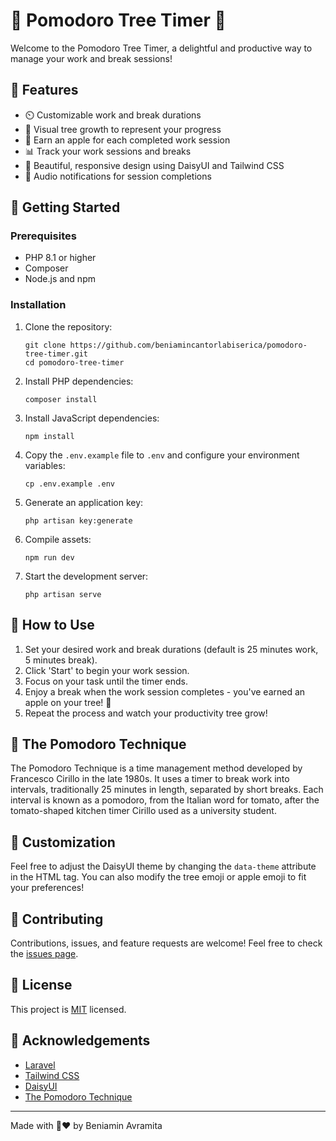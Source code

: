 # 🍎 Pomodoro Tree Timer 🌳

Welcome to the Pomodoro Tree Timer, a delightful and productive way to manage your work and break sessions! 

## 🌟 Features

- ⏲️ Customizable work and break durations
- 🌳 Visual tree growth to represent your progress
- 🍎 Earn an apple for each completed work session
- 📊 Track your work sessions and breaks
- 🎨 Beautiful, responsive design using DaisyUI and Tailwind CSS
- 🔔 Audio notifications for session completions

## 🚀 Getting Started

### Prerequisites

- PHP 8.1 or higher
- Composer
- Node.js and npm

### Installation

1. Clone the repository:
   ```
   git clone https://github.com/beniamincantorlabiserica/pomodoro-tree-timer.git
   cd pomodoro-tree-timer
   ```

2. Install PHP dependencies:
   ```
   composer install
   ```

3. Install JavaScript dependencies:
   ```
   npm install
   ```

4. Copy the `.env.example` file to `.env` and configure your environment variables:
   ```
   cp .env.example .env
   ```

5. Generate an application key:
   ```
   php artisan key:generate
   ```

6. Compile assets:
   ```
   npm run dev
   ```

7. Start the development server:
   ```
   php artisan serve
   ```

## 🍅 How to Use

1. Set your desired work and break durations (default is 25 minutes work, 5 minutes break).
2. Click 'Start' to begin your work session.
3. Focus on your task until the timer ends.
4. Enjoy a break when the work session completes - you've earned an apple on your tree! 🍎
5. Repeat the process and watch your productivity tree grow!

## 🌿 The Pomodoro Technique

The Pomodoro Technique is a time management method developed by Francesco Cirillo in the late 1980s. It uses a timer to break work into intervals, traditionally 25 minutes in length, separated by short breaks. Each interval is known as a pomodoro, from the Italian word for tomato, after the tomato-shaped kitchen timer Cirillo used as a university student.

## 🎨 Customization

Feel free to adjust the DaisyUI theme by changing the `data-theme` attribute in the HTML tag. You can also modify the tree emoji or apple emoji to fit your preferences!

## 🤝 Contributing

Contributions, issues, and feature requests are welcome! Feel free to check the [issues page](https://github.com/yourusername/pomodoro-tree-timer/issues).

## 📜 License

This project is [MIT](https://choosealicense.com/licenses/mit/) licensed.

## 🙏 Acknowledgements

- [Laravel](https://laravel.com/)
- [Tailwind CSS](https://tailwindcss.com/)
- [DaisyUI](https://daisyui.com/)
- [The Pomodoro Technique](https://francescocirillo.com/pages/pomodoro-technique)

---

Made with 🍎❤️ by Beniamin Avramita
